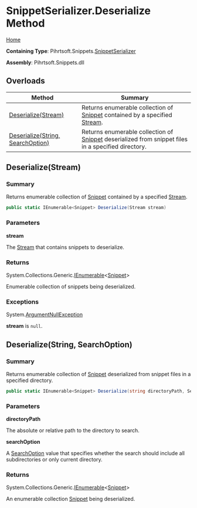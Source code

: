 # SnippetSerializer\.Deserialize Method

[Home](../../../../README.md)

**Containing Type**: Pihrtsoft\.Snippets\.[SnippetSerializer](../README.md)

**Assembly**: Pihrtsoft\.Snippets\.dll

## Overloads

| Method | Summary |
| ------ | ------- |
| [Deserialize(Stream)](#Pihrtsoft_Snippets_SnippetSerializer_Deserialize_System_IO_Stream_) | Returns enumerable collection of [Snippet](../../Snippet/README.md) contained by a specified [Stream](https://docs.microsoft.com/en-us/dotnet/api/system.io.stream)\. |
| [Deserialize(String, SearchOption)](#Pihrtsoft_Snippets_SnippetSerializer_Deserialize_System_String_System_IO_SearchOption_) | Returns enumerable collection of [Snippet](../../Snippet/README.md) deserialized from snippet files in a specified directory\. |

## Deserialize\(Stream\) <a name="Pihrtsoft_Snippets_SnippetSerializer_Deserialize_System_IO_Stream_"></a>

### Summary

Returns enumerable collection of [Snippet](../../Snippet/README.md) contained by a specified [Stream](https://docs.microsoft.com/en-us/dotnet/api/system.io.stream)\.

```csharp
public static IEnumerable<Snippet> Deserialize(Stream stream)
```

### Parameters

**stream**

The [Stream](https://docs.microsoft.com/en-us/dotnet/api/system.io.stream) that contains snippets to deserialize\.

### Returns

System\.Collections\.Generic\.[IEnumerable](https://docs.microsoft.com/en-us/dotnet/api/system.collections.generic.ienumerable-1)\<[Snippet](../../Snippet/README.md)>

Enumerable collection of snippets being deserialized\.

### Exceptions

System\.[ArgumentNullException](https://docs.microsoft.com/en-us/dotnet/api/system.argumentnullexception)

**stream** is `null`\.

## Deserialize\(String, SearchOption\) <a name="Pihrtsoft_Snippets_SnippetSerializer_Deserialize_System_String_System_IO_SearchOption_"></a>

### Summary

Returns enumerable collection of [Snippet](../../Snippet/README.md) deserialized from snippet files in a specified directory\.

```csharp
public static IEnumerable<Snippet> Deserialize(string directoryPath, SearchOption searchOption = TopDirectoryOnly)
```

### Parameters

**directoryPath**

The absolute or relative path to the directory to search\.

**searchOption**

A [SearchOption](https://docs.microsoft.com/en-us/dotnet/api/system.io.searchoption) value that specifies whether the search should include all subdirectories or only current directory\.

### Returns

System\.Collections\.Generic\.[IEnumerable](https://docs.microsoft.com/en-us/dotnet/api/system.collections.generic.ienumerable-1)\<[Snippet](../../Snippet/README.md)>

An enumerable collection [Snippet](../../Snippet/README.md) being deserialized\.